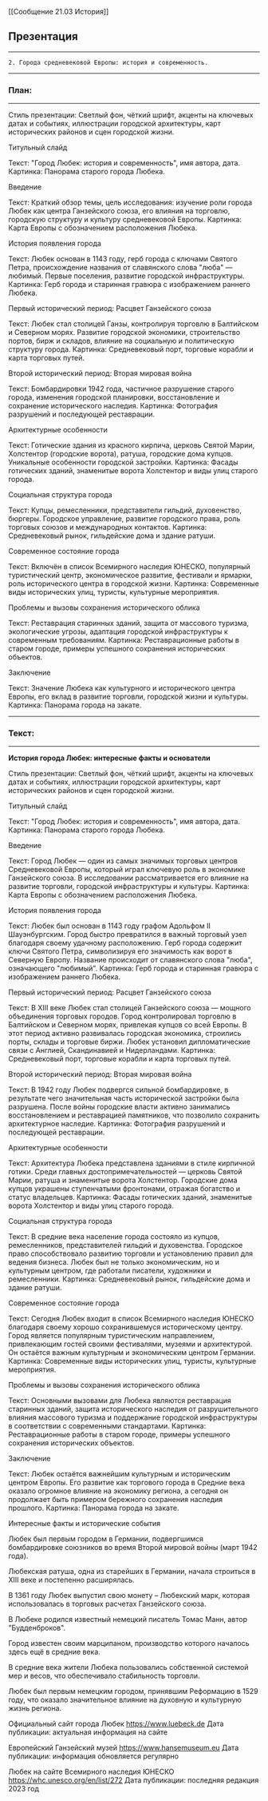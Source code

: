 [[Сообщение 21.03 История]]
## Презентация
---
	2. Города средневековой Европы: история и современность.
---
### План:
---
Стиль презентации: Светлый фон, чёткий шрифт, акценты на ключевых датах и событиях, иллюстрации городской архитектуры, карт исторических районов и сцен городской жизни.

Титульный слайд

Текст: "Город Любек: история и современность", имя автора, дата.
Картинка: Панорама старого города Любека.

Введение

Текст: Краткий обзор темы, цель исследования: изучение роли города Любек как центра Ганзейского союза, его влияния на торговлю, городскую структуру и культуру средневековой Европы.
Картинка: Карта Европы с обозначением расположения Любека.

История появления города

Текст: Любек основан в 1143 году, герб города с ключами Святого Петра, происхождение названия от славянского слова "люба" — любимый. Первые поселения, развитие городской инфраструктуры.
Картинка: Герб города и старинная гравюра с изображением раннего Любека.

Первый исторический период: Расцвет Ганзейского союза

Текст: Любек стал столицей Ганзы, контролируя торговлю в Балтийском и Северном морях. Развитие городской экономики, строительство портов, бирж и складов, влияние на социальную и политическую структуру города.
Картинка: Средневековый порт, торговые корабли и карта торговых путей.

Второй исторический период: Вторая мировая война

Текст: Бомбардировки 1942 года, частичное разрушение старого города, изменения городской планировки, восстановление и сохранение исторического наследия.
Картинка: Фотография разрушений и последующей реставрации.

Архитектурные особенности

Текст: Готические здания из красного кирпича, церковь Святой Марии, Холстентор (городские ворота), ратуша, городские дома купцов. Уникальные особенности городской застройки.
Картинка: Фасады готических зданий, знаменитые ворота Холстентор и виды улиц старого города.

Социальная структура города

Текст: Купцы, ремесленники, представители гильдий, духовенство, бюргеры. Городское управление, развитие городского права, роль торговых союзов и международных контактов.
Картинка: Средневековый рынок, гильдейские дома и здание ратуши.

Современное состояние города

Текст: Включён в список Всемирного наследия ЮНЕСКО, популярный туристический центр, экономическое развитие, фестивали и ярмарки, роль исторического центра в городской жизни.
Картинка: Современные виды исторических улиц, туристы, культурные мероприятия.

Проблемы и вызовы сохранения исторического облика

Текст: Реставрация старинных зданий, защита от массового туризма, экологические угрозы, адаптация городской инфраструктуры к современным требованиям.
Картинка: Реставрационные работы в старом городе, примеры успешного сохранения исторических объектов.

Заключение

Текст: Значение Любека как культурного и исторического центра Европы, его вклад в развитие торговли, городской жизни и культуры.
Картинка: Панорама города на закате.

---
### Текст:
---
**История города Любек: интересные факты и основатели**

Стиль презентации: Светлый фон, чёткий шрифт, акценты на ключевых датах и событиях, иллюстрации городской архитектуры, карт исторических районов и сцен городской жизни.

Титульный слайд

Текст: "Город Любек: история и современность", имя автора, дата.
Картинка: Панорама старого города Любека.

Введение

Текст: Город Любек — один из самых значимых торговых центров Средневековой Европы, который играл ключевую роль в экономике Ганзейского союза. В исследовании рассматривается его влияние на развитие торговли, городской инфраструктуры и культуры.
Картинка: Карта Европы с обозначением расположения Любека.

История появления города

Текст: Любек был основан в 1143 году графом Адольфом II Шауэнбургским. Город быстро превратился в важный торговый узел благодаря своему удачному расположению. Герб города содержит ключи Святого Петра, символизируя его значимость как ворот в Северную Европу. Название происходит от славянского слова "люба", означающего "любимый".
Картинка: Герб города и старинная гравюра с изображением раннего Любека.

Первый исторический период: Расцвет Ганзейского союза

Текст: В XIII веке Любек стал столицей Ганзейского союза — мощного объединения торговых городов. Город контролировал торговлю в Балтийском и Северном морях, привлекая купцов со всей Европы. В этот период активно развивалась городская экономика, строились порты, склады и торговые биржи. Любек установил дипломатические связи с Англией, Скандинавией и Нидерландами.
Картинка: Средневековый порт, торговые корабли и карта торговых путей.

Второй исторический период: Вторая мировая война

Текст: В 1942 году Любек подвергся сильной бомбардировке, в результате чего значительная часть исторической застройки была разрушена. После войны городские власти активно занимались восстановлением и реставрацией памятников, что позволило сохранить архитектурное наследие.
Картинка: Фотография разрушений и последующей реставрации.

Архитектурные особенности

Текст: Архитектура Любека представлена зданиями в стиле кирпичной готики. Среди главных достопримечательностей — церковь Святой Марии, ратуша и знаменитые ворота Холстентор. Городские дома купцов украшены ступенчатыми фронтонами, отражая богатство и статус владельцев.
Картинка: Фасады готических зданий, знаменитые ворота Холстентор и виды улиц старого города.

Социальная структура города

Текст: В средние века население города состояло из купцов, ремесленников, представителей гильдий и духовенства. Городское право способствовало развитию торговли и установлению правил для ведения бизнеса. Любек был не только экономическим, но и культурным центром, где работали писатели, художники и ремесленники.
Картинка: Средневековый рынок, гильдейские дома и здание ратуши.

Современное состояние города

Текст: Сегодня Любек входит в список Всемирного наследия ЮНЕСКО благодаря своему хорошо сохранившемуся историческому центру. Город является популярным туристическим направлением, привлекающим гостей своими фестивалями, музеями и архитектурой. Он остаётся важным культурным и экономическим центром Германии.
Картинка: Современные виды исторических улиц, туристы, культурные мероприятия.

Проблемы и вызовы сохранения исторического облика

Текст: Основными вызовами для Любека являются реставрация старинных зданий, защита исторического наследия от разрушительного влияния массового туризма и поддержание городской инфраструктуры в соответствии с современными стандартами.
Картинка: Реставрационные работы в старом городе, примеры успешного сохранения исторических объектов.

Заключение

Текст: Любек остаётся важнейшим культурным и историческим центром Европы. Его развитие как торгового города в Средние века оказало огромное влияние на экономику региона, а сегодня он продолжает быть примером бережного сохранения наследия прошлого.
Картинка: Панорама города на закате.

Интересные факты и исторические события

Любек был первым городом в Германии, подвергшимся бомбардировке союзников во время Второй мировой войны (март 1942 года).

Любекская ратуша, одна из старейших в Германии, начала строиться в XIII веке и постепенно расширялась.

В 1361 году Любек выпустил свою монету – Любекский марк, которая использовалась в торговых расчетах Ганзейского союза.

В Любеке родился известный немецкий писатель Томас Манн, автор "Будденброков".

Город известен своим марципаном, производство которого началось здесь ещё в средние века.

В средние века жители Любека пользовались собственной системой мер и весов, что обеспечивало стабильность торговли.

Любек был первым немецким городом, принявшим Реформацию в 1529 году, что оказало значительное влияние на духовную и культурную жизнь региона.

Официальный сайт города Любек
https://www.luebeck.de
Дата публикации: актуальная информация на сайте

Европейский Ганзейский музей
https://www.hansemuseum.eu
Дата публикации: информация обновляется регулярно

Любек на сайте Всемирного наследия ЮНЕСКО
https://whc.unesco.org/en/list/272
Дата публикации: последняя редакция 2023 год
